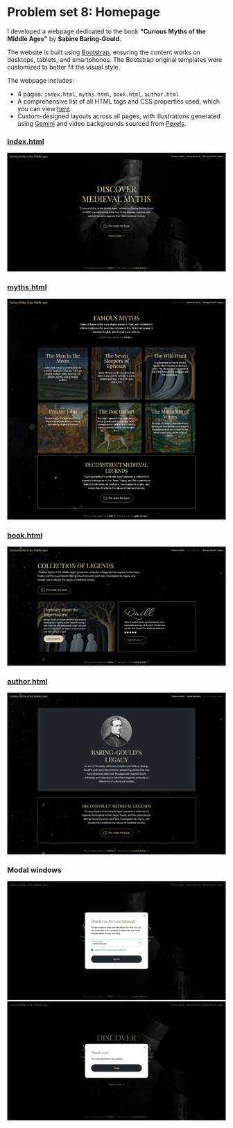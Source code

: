 # Problem set 8: Homepage

I developed a webpage dedicated to the book **"Curious Myths of the Middle Ages"** by **Sabine Baring-Gould**.

The website is built using [Bootstrap](https://getbootstrap.com/), ensuring the content works on desktops, tablets, and smartphones. The Bootstrap original templates were customized to better fit the visual style.

The webpage includes:

- 4 pages: `index.html`, `myths.html`, `book.html`, `author.html`
- A comprehensive list of all HTML tags and CSS properties used, which you can view [here](https://github.com/raydtutto/harvard-cs50x-2024/blob/main/src/week_8_html_css_javascript/problem_set_8/homepage/specification.txt).
- Custom-designed layouts across all pages, with illustrations generated using [Gemini](https://gemini.google.com/) and video backgrounds sourced from [Pexels](https://www.pexels.com/).

### [index.html](https://github.com/raydtutto/harvard-cs50x-2024/blob/main/src/week_8_html_css_javascript/problem_set_8/homepage/index.html)

<img src="img/screenshots/1-index_1.png" alt="Main page">

### [myths.html](https://github.com/raydtutto/harvard-cs50x-2024/blob/main/src/week_8_html_css_javascript/problem_set_8/homepage/myths.html)

<img src="img/screenshots/2-myths.png" alt="Famous myths">

### [book.html](https://github.com/raydtutto/harvard-cs50x-2024/blob/main/src/week_8_html_css_javascript/problem_set_8/homepage/book.html)

<img src="img/screenshots/3-book.png" alt="About the book">

### [author.html](https://github.com/raydtutto/harvard-cs50x-2024/blob/main/src/week_8_html_css_javascript/problem_set_8/homepage/author.html)

<img src="img/screenshots/4-author.png" alt="About author">

### Modal windows

<img src="img/screenshots/1-index_2_preorder-modal.png" alt="Preorder modal">
<img src="img/screenshots/1-index_3_confirm_modal.png" alt="Confirm modal">